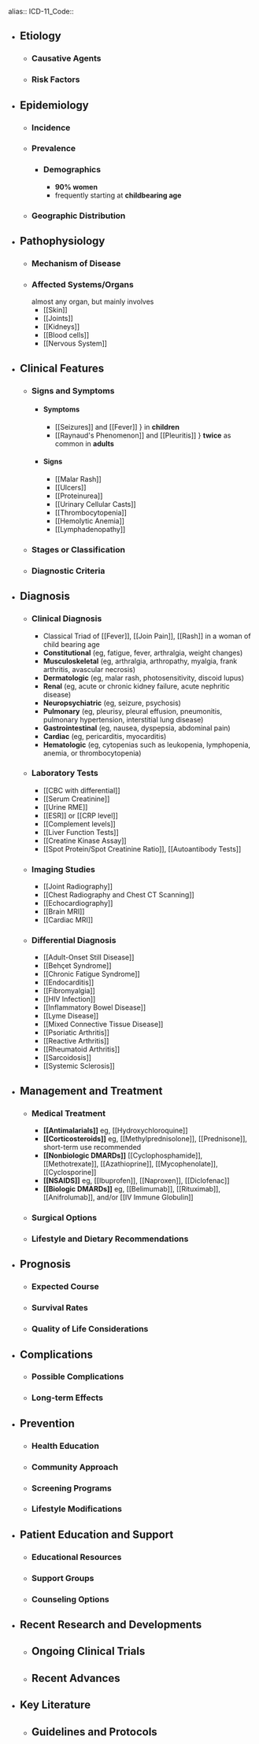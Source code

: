 alias::
ICD-11_Code::

- ## Etiology
	- ### Causative Agents
	- ### Risk Factors
- ## Epidemiology
	- ### Incidence
	- ### Prevalence
		- ### Demographics
			- **90% women**
			- frequently starting at **childbearing age**
	- ### Geographic Distribution
- ## Pathophysiology
	- ### Mechanism of Disease
	- ### Affected Systems/Organs
	  almost any organ, but mainly involves
		- [[Skin]]
		- [[Joints]]
		- [[Kidneys]]
		- [[Blood cells]]
		- [[Nervous System]]
- ## Clinical Features
	- ### Signs and Symptoms
		- #### Symptoms
			- [[Seizures]] and [[Fever]] } in **children**
			- [[Raynaud's Phenomenon]] and [[Pleuritis]] } **twice** as common in **adults**
		- #### Signs
			- [[Malar Rash]]
			- [[Ulcers]]
			- [[Proteinurea]]
			- [[Urinary Cellular Casts]]
			- [[Thrombocytopenia]]
			- [[Hemolytic Anemia]]
			- [[Lymphadenopathy]]
	- ### Stages or Classification
	- ### Diagnostic Criteria
- ## Diagnosis
	- ### Clinical Diagnosis
		- Classical Triad of [[Fever]], [[Join Pain]], [[Rash]] in a woman of child bearing age
		- **Constitutional** (eg, fatigue, fever, arthralgia, weight changes)
		- **Musculoskeletal** (eg, arthralgia, arthropathy, myalgia, frank arthritis, avascular necrosis)
		- **Dermatologic** (eg, malar rash, photosensitivity, discoid lupus)
		- **Renal** (eg, acute or chronic kidney failure, acute nephritic disease)
		- **Neuropsychiatric** (eg, seizure, psychosis)
		- **Pulmonary** (eg, pleurisy, pleural effusion, pneumonitis, pulmonary hypertension, interstitial lung disease)
		- **Gastrointestinal** (eg, nausea, dyspepsia, abdominal pain)
		- **Cardiac** (eg, pericarditis, myocarditis)
		- **Hematologic** (eg, cytopenias such as leukopenia, lymphopenia, anemia, or thrombocytopenia)
	- ### Laboratory Tests
		- [[CBC with differential]]
		- [[Serum Creatinine]]
		- [[Urine RME]]
		- [[ESR]] or [[CRP level]]
		- [[Complement levels]]
		- [[Liver Function Tests]]
		- [[Creatine Kinase Assay]]
		- [[Spot Protein/Spot Creatinine Ratio]], [[Autoantibody Tests]]
	- ### Imaging Studies
		- [[Joint Radiography]]
		- [[Chest Radiography and Chest CT Scanning]]
		- [[Echocardiography]]
		- [[Brain MRI]]
		- [[Cardiac MRI]]
	- ### Differential Diagnosis
		- [[Adult-Onset Still Disease]]
		- [[Behçet Syndrome]]
		- [[Chronic Fatigue Syndrome]]
		- [[Endocarditis]]
		- [[Fibromyalgia]]
		- [[HIV Infection]]
		- [[Inflammatory Bowel Disease]]
		- [[Lyme Disease]]
		- [[Mixed Connective Tissue Disease]]
		- [[Psoriatic Arthritis]]
		- [[Reactive Arthritis]]
		- [[Rheumatoid Arthritis]]
		- [[Sarcoidosis]]
		- [[Systemic Sclerosis]]
- ## Management and Treatment
	- ### Medical Treatment
		- **[[Antimalarials]]** eg, [[Hydroxychloroquine]]
		- **[[Corticosteroids]]** eg, [[Methylprednisolone]], [[Prednisone]], short-term use recommended
		- **[[Nonbiologic DMARDs]]** [[Cyclophosphamide]], [[Methotrexate]], [[Azathioprine]], [[Mycophenolate]], [[Cyclosporine]]
		- **[[NSAIDS]]** eg, [[Ibuprofen]], [[Naproxen]], [[Diclofenac]]
		- **[[Biologic DMARDs]]** eg, [[Belimumab]], [[Rituximab]], [[Anifrolumab]], and/or [[IV Immune Globulin]]
	- ### Surgical Options
	- ### Lifestyle and Dietary Recommendations
- ## Prognosis
	- ### Expected Course
	- ### Survival Rates
	- ### Quality of Life Considerations
- ## Complications
	- ### Possible Complications
	- ### Long-term Effects
- ## Prevention
	- ### Health Education
	- ### Community Approach
	- ### Screening Programs
	- ### Lifestyle Modifications
- ## Patient Education and Support
	- ### Educational Resources
	- ### Support Groups
	- ### Counseling Options
- ## Recent Research and Developments
	- ## Ongoing Clinical Trials
	- ## Recent Advances
- ## Key Literature
	- ## Guidelines and Protocols